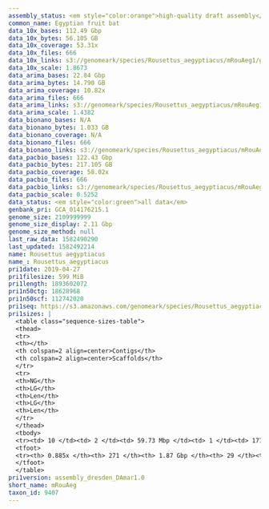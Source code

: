 ```yaml
---
assembly_status: <em style="color:orange">high-quality draft assembly</em>
common_name: Egyptian fruit bat
data_10x_bases: 112.49 Gbp
data_10x_bytes: 56.105 GB
data_10x_coverage: 53.31x
data_10x_files: 666
data_10x_links: s3://genomeark/species/Rousettus_aegyptiacus/mRouAeg1/genomic_data/10x/<br>
data_10x_scale: 1.8673
data_arima_bases: 22.84 Gbp
data_arima_bytes: 14.790 GB
data_arima_coverage: 10.82x
data_arima_files: 666
data_arima_links: s3://genomeark/species/Rousettus_aegyptiacus/mRouAeg1/genomic_data/arima/<br>
data_arima_scale: 1.4382
data_bionano_bases: N/A
data_bionano_bytes: 1.033 GB
data_bionano_coverage: N/A
data_bionano_files: 666
data_bionano_links: s3://genomeark/species/Rousettus_aegyptiacus/mRouAeg1/genomic_data/bionano/<br>
data_pacbio_bases: 122.43 Gbp
data_pacbio_bytes: 217.105 GB
data_pacbio_coverage: 58.02x
data_pacbio_files: 666
data_pacbio_links: s3://genomeark/species/Rousettus_aegyptiacus/mRouAeg1/genomic_data/pacbio/<br>
data_pacbio_scale: 0.5252
data_status: <em style="color:green">all data</em>
genbank_pri: GCA_014176215.1
genome_size: 2109999999
genome_size_display: 2.11 Gbp
genome_size_method: null
last_raw_data: 1582490290
last_updated: 1582492214
name: Rousettus aegyptiacus
name_: Rousettus_aegyptiacus
pri1date: 2019-04-27
pri1filesize: 599 MiB
pri1length: 1893602072
pri1n50ctg: 18628968
pri1n50scf: 112742020
pri1seq: https://s3.amazonaws.com/genomeark/species/Rousettus_aegyptiacus/mRouAeg1/assembly_dresden_DAmar1.0/mRouAeg1.pri.asm.20190427.fasta.gz
pri1sizes: |
  <table class="sequence-sizes-table">
  <thead>
  <tr>
  <th></th>
  <th colspan=2 align=center>Contigs</th>
  <th colspan=2 align=center>Scaffolds</th>
  </tr>
  <tr>
  <th>NG</th>
  <th>LG</th>
  <th>Len</th>
  <th>LG</th>
  <th>Len</th>
  </tr>
  </thead>
  <tbody>
  <tr><td> 10 </td><td> 2 </td><td> 59.73 Mbp </td><td> 1 </td><td> 177.60 Mbp </td></tr>  <tr><td> 20 </td><td> 7 </td><td> 41.71 Mbp </td><td> 2 </td><td> 173.79 Mbp </td></tr>  <tr><td> 30 </td><td> 12 </td><td> 31.55 Mbp </td><td> 3 </td><td> 160.59 Mbp </td></tr>  <tr><td> 40 </td><td> 20 </td><td> 24.21 Mbp </td><td> 5 </td><td> 115.50 Mbp </td></tr>  <tr style="background-color:#cccccc;"><td> 50 </td><td> 30 </td><td style="background-color:#88ff88;"> 18.63 Mbp </td><td> 7 </td><td style="background-color:#88ff88;"> 112.74 Mbp </td></tr>  <tr><td> 60 </td><td> 43 </td><td> 13.65 Mbp </td><td> 8 </td><td> 106.50 Mbp </td></tr>  <tr><td> 70 </td><td> 63 </td><td> 8.03 Mbp </td><td> 11 </td><td> 94.23 Mbp </td></tr>  <tr><td> 80 </td><td> 100 </td><td> 4.03 Mbp </td><td> 13 </td><td> 61.85 Mbp </td></tr>  <tr><td> 90 </td><td> 0 </td><td>  </td><td> 0 </td><td>  </td></tr>  <tr><td> 100 </td><td> 0 </td><td>  </td><td> 0 </td><td>  </td></tr>  </tbody>
  <tfoot>
  <tr><th> 0.885x </th><th> 271 </th><th> 1.87 Gbp </th><th> 29 </th><th> 1.89 Gbp </th></tr>
  </tfoot>
  </table>
pri1version: assembly_dresden_DAmar1.0
short_name: mRouAeg
taxon_id: 9407
---
```

